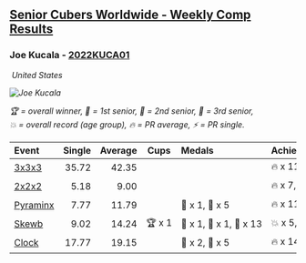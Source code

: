 <style>table {white-space: nowrap;}</style>
<link rel="stylesheet" type="text/css" href="/scw-comp/css/flags.css" />

## [Senior Cubers Worldwide - Weekly Comp Results](/scw-comp/results/)
### Joe Kucala - [2022KUCA01](https://www.worldcubeassociation.org/persons/2022KUCA01)

<i class="flag flag-US" />&nbsp;United States

![Joe Kucala](1682123036.jpg)

<span style="white-space: nowrap;">🏆 = overall winner</span>, <span style="white-space: nowrap;">🥇 = 1st senior</span>, <span style="white-space: nowrap;">🥈 = 2nd senior</span>, <span style="white-space: nowrap;">🥉 = 3rd senior</span>, <span style="white-space: nowrap;">💥 = overall record (age group)</span>, <span style="white-space: nowrap;">🔥 = PR average</span>, <span style="white-space: nowrap;">⚡ = PR single</span>.

| Event | Single | Average | Cups | Medals | Achievements|
| :-- | --: | --: | :--: | :-- | :-- |
| [3x3x3](333.md) | 35.72 | 42.35 |  |  | 🔥 x 11, ⚡ x 7 |
| [2x2x2](222.md) | 5.18 | 9.00 |  |  | 🔥 x 7, ⚡ x 7 |
| [Pyraminx](pyram.md) | 7.77 | 11.79 |  | 🥈 x 1, 🥉 x 5 | 🔥 x 11, ⚡ x 7 |
| [Skewb](skewb.md) | 9.02 | 14.24 | 🏆 x 1 | 🥇 x 1, 🥈 x 1, 🥉 x 13 | 💥 x 5, 🔥 x 4, ⚡ x 5 |
| [Clock](clock.md) | 17.77 | 19.15 |  | 🥈 x 2, 🥉 x 5 | 🔥 x 14, ⚡ x 12 |

<!-- Global site tag (gtag.js) - Google Analytics -->
<script async src="https://www.googletagmanager.com/gtag/js?id=UA-86348435-3"></script>
<script>window.dataLayer = window.dataLayer || []; function gtag() {dataLayer.push(arguments);} gtag('js', new Date()); gtag('config', 'UA-86348435-3');</script>
